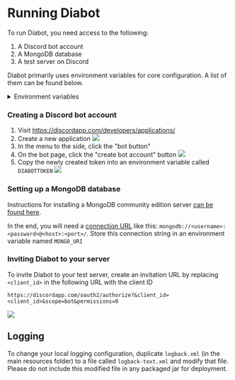 # Running Diabot

To run Diabot, you need access to the following: 
1. A Discord bot account
2. A MongoDB database
3. A test server on Discord

Diabot primarily uses environment variables for core configuration. A list of them can be found below.

<details>
<summary>Environment variables</summary>
  
| Environment variable            | Default        | Required | Description                                                                                                                                                                  |
|---------------------------------|----------------|----------|------------------------------------------------------------------------------------------------------------------------------------------------------------------------------|
| DIABOTTOKEN                     | N/A            | Yes      | Discord bot token.                                                                                                                                                           |
| MONGO_URI                       | N/A            | Yes      | [MongoDB connection string](https://docs.mongodb.com/manual/reference/connection-string/).                                                                                   |
| MONGO_DATABASE                  | diabot         | No       | The MongoDB database name used by Diabot.                                                                                                                                    |
| MONGO_CONNECTIONS               | 30             | No       | The maximum amount of connections that can be opened by the connection pool.                                                                                                 |
| MONGO_CHANNELS_COLLECTION       | channels       | No       | The MongoDB collection name for channel attribute storage.                                                                                                                   |
| MONGO_GRAPH_DISABLE_COLLECTION  | graph-disable  | No       | The MongoDB collection name for nightscout graph disables per guild.                                                                                                         |
| MONGO_NAME_RULES_COLLECTION     | name-rules     | No       | The MongoDB collection name for guild username rules.                                                                                                                        |
| MONGO_NIGHTSCOUT_COLLECTION     | nightscout     | No       | The MongoDB collection name for nightscout data.                                                                                                                             |
| MONGO_PROJECTS_COLLECTION       | projects       | No       | The MongoDB collection name for project/information storage.                                                                                                                 |
| MONGO_QUOTE_INDEX_COLLECTION    | quote-index    | No       | The MongoDB collection name for guilds' quote indexes.                                                                                                                       |
| MONGO_QUOTES_COLLECTION         | quotes         | No       | The MongoDB collection name for quotes.                                                                                                                                      |
| MONGO_REWARDS_COLLECTION        | rewards        | No       | The MongoDB collection name for guild reward storage.                                                                                                                        |
| MONGO_REWARDS_OPTOUT_COLLECTION | rewards-optout | No       | The MongoDB collection name for users who have opted-out of a guild's rewards.                                                                                               |
| REDIS_MONGO_MIGRATE             | N/A            | No       | Controls whether the Redis migration system is enabled. If this is enabled (set to `true`), you must also set `REDIS_URL` to a Redis server.                                 |
| QUOTE_ENABLE_GUILDS             | N/A            | No       | Comma-separated list of Discord guild IDs which is used to grant permission to the quote system on guilds. By default, all guilds are forbidden from using the quote system. |
| QUOTE_MAX                       | 5000           | No       | Sets the maximum amount of quotes each guild can store.                                                                                                                      |
| QUOTE_MAX_SEARCH_DISPLAY        | 10             | No       | Sets the maximum number of quotes a search will show.
| HOME_GUILD_ID                   | N/A            | No       | Grants a guild, provided by its ID, permission to run certain commands (`info set`, `info delete`, `na delete`, `na set`).                                                   |
| HOME_GUILD_MESSAGE              | N/A            | No       | If users attempt to run the above commands, this message will be sent in response.                                                                                           |
| DIABOT_DEBUG                    | N/A            | No       | If this is set, the bot's command prefix will be changed to `dl` from `diabot`. This is to help with running a test instance alongside the main Diabot.                      |
| superusers                      | N/A            | No       | Comma-separated list of Discord user IDs which are permitted to use `diabot shutdown`.                                                                                       |
| nutritionixappid                | N/A            | No       | Sets the Nutritionix app ID for `diabot nutrition`.                                                                                                                          |
| nutritionixsecret               | N/A            | No       | Sets the Nutritionix secret for `diabot nutrition`.                                                                                                                          |
</details>

### Creating a Discord bot account
1. Visit https://discordapp.com/developers/applications/
2. Create a new application ![](/docs/images/create_application.png)
3. In the menu to the side, click the "bot button"
4. On the bot page, click the "create bot account" button ![](/docs/images/build_a_bot.png)
5. Copy the newly created token into an environment variable called `DIABOTTOKEN` ![](/docs/images/copy_token.png)

### Setting up a MongoDB database
Instructions for installing a MongoDB community edition server [can be found here](https://docs.mongodb.com/manual/administration/install-community/).

In the end, you will need a [connection URL](https://docs.mongodb.com/manual/reference/connection-string/#connections-standard-connection-string-format) like this: `mongodb://<username>:<password>@<host>:<port>/`. Store this connection string in an environment variable named `MONGO_URI`

### Inviting Diabot to your server
To invite Diabot to your test server, create an invitation URL by replacing `<client_id>` in the following URL with the client ID 

`https://discordapp.com/oauth2/authorize?&client_id=<client_id>&scope=bot&permissions=0`

![](/docs/images/copy_id.png)

## Logging

To change your local logging configuration, duplicate `logback.xml` (in the main resources folder) to a file called `logback-text.xml` and modify that file. 
Please do not include this modified file in any packaged jar for deployment.
